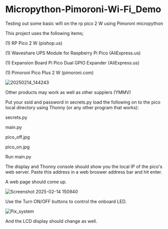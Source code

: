 # Micropython-Pimoroni-Wi-Fi_Demo
Testing out some basic wifi on the rp pico 2 W using Pimoroni micropython

This project uses the following items;

(1) RP Pico 2 W					(pishop.us)

(1) Waveshare UPS Module for Raspberry Pi Pico 	(AliExpress.us)

(1) Expansion Board Pi Pico Dual GPIO Expander 	(AliExpress.us)

(1) Pimoroni Pico Plus 2 W                     	(pimoroni.com)



![20250214_144243](https://github.com/user-attachments/assets/a494b83a-1509-4828-83d3-ab63bf2453a1)


Other products may work as well as other supplers (YMMV)

Put your ssid and password in secrets.py
load the following on to the pico local directory using Thonny (or any other program that works):

secrets.py

main.py

pico_off.jpg

pico_on.jpg

Run main.py

The display and Thonny console should show you the local IP of the pico's web server.
Paste this address in a web broswer address bar and hit enter.

A web page should come up.

![Screenshot 2025-02-14 150940](https://github.com/user-attachments/assets/c50a31c8-6f99-43b6-ab48-5673441958e7)

Use the Turn ON/OFF buttons to control the onboard LED.

![Pix_system](https://github.com/user-attachments/assets/35be2125-01fa-4998-82d3-115bc03c9951)

And the LCD display should change as well.

